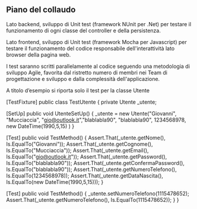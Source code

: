 ## Piano del collaudo

Lato backend, sviluppo di Unit test (framework NUnit per .Net) per testare il funzionamento di ogni classe del controller e della persistenza.

Lato frontend, sviluppo di Unit test (framework Mocha per Javascript) per testare il funzionamento del codice responsabile dell'interattività lato browser della pagina web.

I test saranno scritti parallelamente al codice seguendo una metodologia di sviluppo Agile, favorita dal ristretto numero di membri nei Team di progettazione e sviluppo e dalla complessità dell'applicazione.




A	titolo d’esempio si riporta	solo il	test per la	classe Utente




[TestFixture]
public class TestUtente
{
	private Utente _utente;
	
[SetUp]
public void UtenteSetUp() {
	_utente = new Utente("Giovanni", "Mucciaccia", "gio@outlook.it","blablabla90", "blablabla90", 1234568978, new DateTime(1990,5,15) )
	}

[Test]
public void TestMethod() {
	Assert.That(_utente.getNome(), Is.EqualTo("Giovanni"));
	Assert.That(_utente.getCognome(), Is.EqualTo("Mucciaccia"));
	Assert.That(_utente.getEmail(), Is.EqualTo("gio@outlook.it"));
	Assert.That(_utente.getPassword(), Is.EqualTo("blablabla90"));
	Assert.That(_utente.getConfermaPassword(), Is.EqualTo("blablabla90"));
	Assert.That(_utente.getNumeroTelefono(), Is.EqualTo(1234568978));
	Assert.That(_utente.getDataNascita(), Is.EqualTo(new DateTime(1990,5,15)));
	}
	
[Test]
public void TestMethod() {
	_utente.setNumeroTelefono(1115478652);
	Assert.That(_utente.getNumeroTelefono(), Is.EqualTo(1115478652));
	}
}
